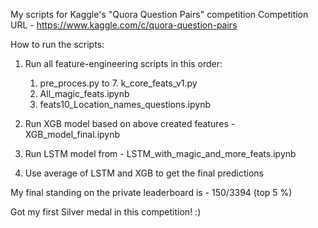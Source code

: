My scripts for Kaggle's "Quora Question Pairs" competition 
Competition URL - https://www.kaggle.com/c/quora-question-pairs

How to run the scripts:
1. Run all feature-engineering scripts in this order:
   1. pre_proces.py to 7. k_core_feats_v1.py
   2. All_magic_feats.ipynb
   3. feats10_Location_names_questions.ipynb
2. Run XGB model based on above created features - XGB_model_final.ipynb

3. Run LSTM model from - LSTM_with_magic_and_more_feats.ipynb

4. Use average of LSTM and XGB to get the final predictions

My final standing on the private leaderboard is - 150/3394 (top 5 %)

Got my first Silver medal in this competition! :)


